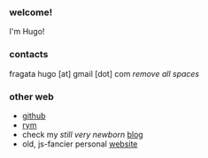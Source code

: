 ### welcome! 

I'm Hugo!

### contacts

fragata hugo [at] gmail [dot] com _remove *all* spaces_

### other web 

* [github](https://github.com/hugofragata)
* [rym](https://rateyourmusic.com/~hmmmm)
* check my _still very newborn_ [blog](https://hugofragata.github.io/blog/)
* old, js-fancier personal [website](https://hugofragata.github.io/old/)

